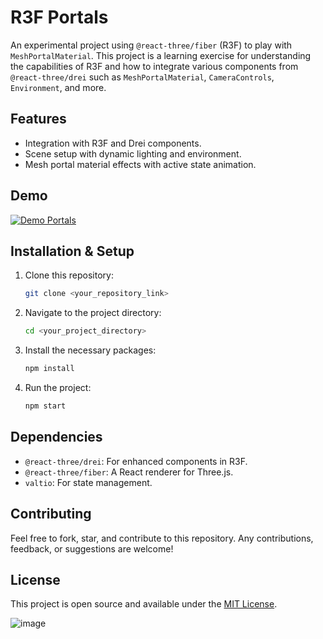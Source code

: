 # R3F Portals

An experimental project using `@react-three/fiber` (R3F) to play with `MeshPortalMaterial`. This project is a learning exercise for understanding the capabilities of R3F and how to integrate various components from `@react-three/drei` such as `MeshPortalMaterial`, `CameraControls`, `Environment`, and more.

## Features
- Integration with R3F and Drei components.
- Scene setup with dynamic lighting and environment.
- Mesh portal material effects with active state animation.

## Demo
[![Demo Portals](https://media.giphy.com/media/v1.Y2lkPTc5MGI3NjExODd1dmw1aWw1M3o0ODU2b21ybXYzNWRuM20ybjZpN2I1dGd4aGo4MSZlcD12MV9pbnRlcm5hbF9naWZfYnlfaWQmY3Q9Zw/7pnxUlT4tC2JjhcfJb/giphy-downsized-large.gif)]([https://www.youtube.com/watch?v=ek1j272iAmc](https://www.youtube.com/watch?v=ohke15atV_o))

## Installation & Setup
1. Clone this repository:
    ```bash
    git clone <your_repository_link>
    ```

2. Navigate to the project directory:
    ```bash
    cd <your_project_directory>
    ```

3. Install the necessary packages:
    ```bash
    npm install
    ```

4. Run the project:
    ```bash
    npm start
    ```

## Dependencies
- `@react-three/drei`: For enhanced components in R3F.
- `@react-three/fiber`: A React renderer for Three.js.
- `valtio`: For state management.

## Contributing
Feel free to fork, star, and contribute to this repository. Any contributions, feedback, or suggestions are welcome!

## License
This project is open source and available under the [MIT License](LICENSE).


![image](https://user-images.githubusercontent.com/6551176/221732091-23ee52cb-4150-42fa-b998-43628d7a6b0d.png)
